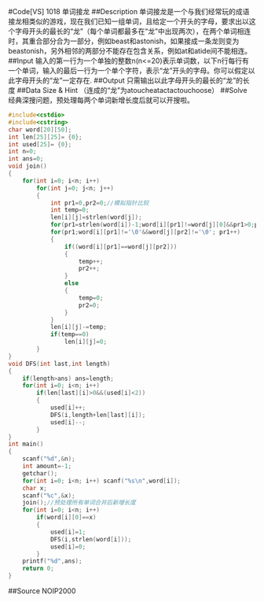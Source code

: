 #Code[VS] 1018 单词接龙
##Description
单词接龙是一个与我们经常玩的成语接龙相类似的游戏，现在我们已知一组单词，且给定一个开头的字母，要求出以这个字母开头的最长的“龙”（每个单词都最多在“龙”中出现两次），在两个单词相连时，其重合部分合为一部分，例如beast和astonish，如果接成一条龙则变为beastonish，另外相邻的两部分不能存在包含关系，例如at和atide间不能相连。
##Input
输入的第一行为一个单独的整数n(n<=20)表示单词数，以下n行每行有一个单词，输入的最后一行为一个单个字符，表示“龙”开头的字母。你可以假定以此字母开头的“龙”一定存在.
##Output
只需输出以此字母开头的最长的“龙”的长度
##Data Size & Hint
（连成的“龙”为atoucheatactactouchoose）
##Solve
经典深搜问题，预处理每两个单词新增长度后就可以开搜啦。
```cpp
#include<cstdio>
#include<cstring>
char word[20][50];
int len[25][25]= {0};
int used[25]= {0};
int n=0;
int ans=0;
void join()
{
	for(int i=0; i<n; i++)
		for(int j=0; j<n; j++)
		{
			int pr1=0,pr2=0;//模拟指针比较
			int temp=0;
			len[i][j]=strlen(word[j]);
			for(pr1=strlen(word[i])-1;word[i][pr1]!=word[j][0]&&pr1>0;pr1--);
			for(pr1;word[i][pr1]!='\0'&&word[j][pr2]!='\0'; pr1++)
			{
				if((word[i][pr1]==word[j][pr2]))
				{
					temp++;
					pr2++;
				}
				else
				{
					temp=0;
					pr2=0;
				}
			}
			len[i][j]-=temp;
			if(temp==0)
				len[i][j]=0;
		}
}
void DFS(int last,int length)
{
	if(length>ans) ans=length;
	for(int i=0; i<n; i++)
		if(len[last][i]>0&&(used[i]<2))
		{
			used[i]++;
			DFS(i,length+len[last][i]);
			used[i]--;
		}
}
int main()
{
	scanf("%d",&n);
	int amount=-1;
	getchar();
	for(int i=0; i<n; i++) scanf("%s\n",word[i]);
	char x;
	scanf("%c",&x);
	join();//预处理所有单词合并后新增长度
	for(int i=0; i<n; i++)
		if(word[i][0]==x)
		{
			used[i]=1;
			DFS(i,strlen(word[i]));
			used[i]=0;
		}
	printf("%d",ans);
	return 0;
}
```
##Source
NOIP2000
